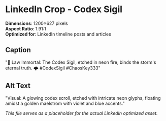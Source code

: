 # LinkedIn Crop - Codex Sigil

**Dimensions**: 1200×627 pixels  
**Aspect Ratio**: 1.91:1  
**Optimized for**: LinkedIn timeline posts and articles

## Caption
"📜 Law Immortal: The Codex Sigil, etched in neon fire, binds the storm's eternal truth. 🌩️ #CodexSigil #ChaosKey333"

## Alt Text
"Visual: A glowing codex scroll, etched with intricate neon glyphs, floating amidst a golden maelstrom with violet and blue accents."

*This file serves as a placeholder for the actual LinkedIn optimized asset.*
